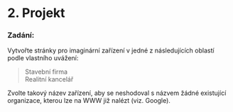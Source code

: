 # 2. Projekt

### Zadání:
Vytvořte stránky pro imaginární zařízení v jedné z následujících oblastí podle vlastního uvážení:  
  
>Stavební firma  
Realitní kancelář  

Zvolte takový název zařízení, aby se neshodoval s názvem žádné existující organizace, kterou lze na WWW již nalézt (viz. Google).  

